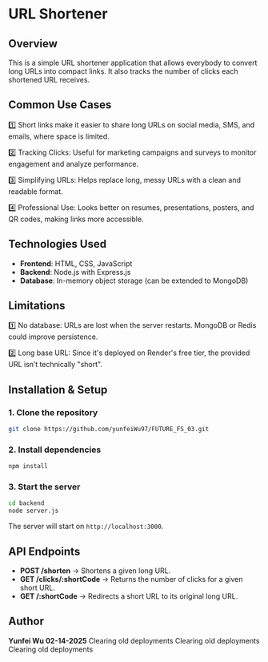 # URL Shortener

## Overview

This is a simple URL shortener application that allows everybody to convert long URLs into compact links. It also tracks the number of clicks each shortened URL receives.

## Common Use Cases

1️⃣ Short links make it easier to share long URLs on social media, SMS, and emails, where space is limited.

2️⃣ Tracking Clicks: Useful for marketing campaigns and surveys to monitor engagement and analyze performance.

3️⃣ Simplifying URLs: Helps replace long, messy URLs with a clean and readable format.

4️⃣ Professional Use: Looks better on resumes, presentations, posters, and QR codes, making links more accessible.

## Technologies Used

- **Frontend**: HTML, CSS, JavaScript
- **Backend**: Node.js with Express.js
- **Database**: In-memory object storage (can be extended to MongoDB)

## Limitations

1️⃣ No database: URLs are lost when the server restarts. MongoDB or Redis could improve persistence.

2️⃣ Long base URL: Since it's deployed on Render's free tier, the provided URL isn’t technically "short".

## Installation & Setup

### 1. Clone the repository

```sh
git clone https://github.com/yunfeiWu97/FUTURE_FS_03.git
```

### 2. Install dependencies

```sh
npm install
```

### 3. Start the server

```sh
cd backend
node server.js
```

The server will start on `http://localhost:3000`.

## API Endpoints

- **POST /shorten** → Shortens a given long URL.
- **GET /clicks/:shortCode** → Returns the number of clicks for a given short URL.
- **GET /:shortCode** → Redirects a short URL to its original long URL.

## Author

**Yunfei Wu 02-14-2025**
Clearing old deployments
Clearing old deployments
Clearing old deployments
